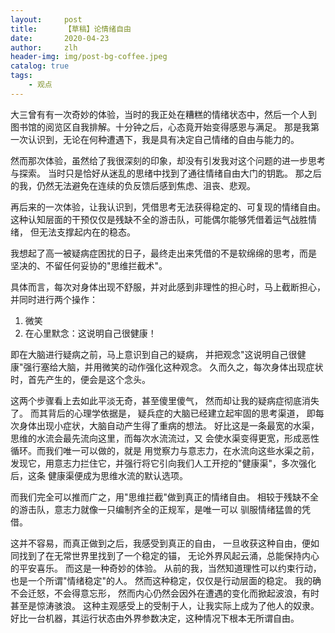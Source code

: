 ```yaml
---
layout:     post
title:      【草稿】论情绪自由
date:       2020-04-23
author:     zlh
header-img: img/post-bg-coffee.jpeg
catalog: true
tags:
    - 观点
---
```

大三曾有有一次奇妙的体验，当时的我正处在糟糕的情绪状态中，然后一个人到
图书馆的阅览区自我排解。十分钟之后，心态竟开始变得感恩与满足。
那是我第一次认识到，无论在何种遭遇下，我是具有决定自己情绪的自由与能力的。

然而那次体验，虽然给了我很深刻的印象，却没有引发我对这个问题的进一步思考与探索。
当时只是恰好从迷乱的思绪中找到了通往情绪自由大门的钥匙。
那之后的我，仍然无法避免在连续的负反馈后感到焦虑、沮丧、悲观。

再后来的一次体验，让我认识到，凭借思考无法获得稳定的、可复现的情绪自由。
这种认知层面的干预仅仅是残缺不全的游击队，可能偶尔能够凭借着运气战胜情绪，
但无法支撑起内在的稳态。

我想起了高一被疑病症困扰的日子，最终走出来凭借的不是软绵绵的思考，而是
坚决的、不留任何妥协的"思维拦截术"。

具体而言，每次对身体出现不舒服，并对此感到非理性的担心时，马上截断担心，并同时进行两个操作：

1. 微笑
2. 在心里默念：这说明自己很健康！

即在大脑进行疑病之前，马上意识到自己的疑病，
并把观念"这说明自己很健康"强行塞给大脑，并用微笑的动作强化这种观念。
久而久之，每次身体出现症状时，首先产生的，便会是这个念头。


这两个步骤看上去如此平淡无奇，甚至傻里傻气，
然而却让我的疑病症彻底消失了。
而其背后的心理学依据是，
疑兵症的大脑已经建立起牢固的思考渠道，
即每次身体出现小症状，大脑自动产生得了重病的想法。
好比这是一条最宽的水渠，思维的水流会最先流向这里，而每次水流流过，又
会使水渠变得更宽，形成恶性循环。而我们唯一可以做的，就是
用觉察力与意志力，在水流向这些水渠之前，
发现它，用意志力拦住它，并强行将它引向我们人工开挖的"健康渠"，多次强化后，这条
健康渠便成为思维水流的默认选项。

而我们完全可以推而广之，用"思维拦截"做到真正的情绪自由。
相较于残缺不全的游击队，意志力就像一只编制齐全的正规军，是唯一可以
驯服情绪猛兽的凭借。

这并不容易，而真正做到之后，我感受到真正的自由，
一旦收获这种自由，便如同找到了在无常世界里找到了一个稳定的锚，
无论外界风起云涌，总能保持内心的平安喜乐。
而这是一种奇妙的体验。
从前的我，当然知道理性可以约束行动，也是一个所谓"情绪稳定"的人。
然而这种稳定，仅仅是行动层面的稳定。
我的确不会迁怒，不会得意忘形，
然而内心仍然会因外在遭遇的变化而掀起波浪，有时甚至是惊涛骇浪。
这种主观感受上的受制于人，让我实际上成为了他人的奴隶。
好比一台机器，其运行状态由外界参数决定，这种情况下根本无所谓自由。



